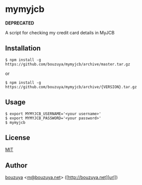 # mymyjcb

**DEPRECATED**

A script for checking my credit card details in MyJCB

## Installation

    $ npm install -g https://github.com/bouzuya/mymyjcb/archive/master.tar.gz

or

    $ npm install -g https://github.com/bouzuya/mymyjcb/archive/{VERSION}.tar.gz

## Usage

    $ export MYMYJCB_USERNAME='<your username>'
    $ export MYMYJCB_PASSWORD='<your password>'
    $ mymyjcb

## License

[MIT](LICENSE)

## Author

[bouzuya][user] &lt;[m@bouzuya.net][email]&gt; ([http://bouzuya.net][url])

[user]: https://github.com/bouzuya
[email]: mailto:m@bouzuya.net
[url]: http://bouzuya.net
